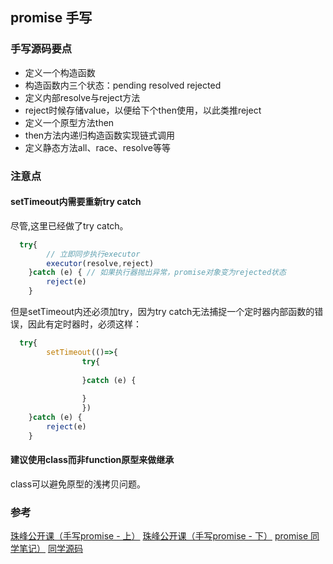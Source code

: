 ## promise 手写

### 手写源码要点
- 定义一个构造函数
 - 构造函数内三个状态：pending resolved rejected
 - 定义内部resolve与reject方法
 - reject时候存储value，以便给下个then使用，以此类推reject
- 定义一个原型方法then
- then方法内递归构造函数实现链式调用
- 定义静态方法all、race、resolve等等

### 注意点
#### setTimeout内需要重新try catch
尽管,这里已经做了try catch。
```js
  try{
        // 立即同步执行executor
        executor(resolve,reject)
    }catch (e) { // 如果执行器抛出异常，promise对象变为rejected状态
        reject(e)
    }
```
但是setTimeout内还必须加try，因为try catch无法捕捉一个定时器内部函数的错误，因此有定时器时，必须这样：
```js
  try{
        setTimeout(()=>{
                try{
                
                }catch (e) {
                    
                }
                })
    }catch (e) { 
        reject(e)
    }
```
#### 建议使用class而非function原型来做继承
class可以避免原型的浅拷贝问题。


### 参考
[珠峰公开课（手写promise - 上）](https://www.bilibili.com/video/BV1AA411h75Q/?spm_id_from=333.788.videocard.0)
[珠峰公开课（手写promise - 下）](https://www.bilibili.com/video/BV1sZ4y1j71K/?spm_id_from=333.788.videocard.1)
[promise 同学笔记）](https://juejin.im/post/6856213486633304078)
[同学源码 ](https://github.com/Sunny-lucking/howToBuildMyPromise)